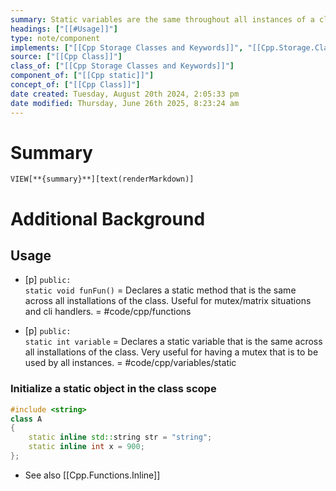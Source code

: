 ```yaml
---
summary: Static variables are the same throughout all instances of a class. Signifies that the function/field belongs to the class -- not to the instance. Very useful for mutex situations.
headings: ["[[#Usage]]"]
type: note/component
implements: ["[[Cpp Storage Classes and Keywords]]", "[[Cpp.Storage.Classes.static]]"]
source: ["[[Cpp Class]]"]
class_of: ["[[Cpp Storage Classes and Keywords]]"]
component_of: ["[[Cpp static]]"]
concept_of: ["[[Cpp Class]]"]
date created: Tuesday, August 20th 2024, 2:05:33 pm
date modified: Thursday, June 26th 2025, 8:23:24 am
---
```


# Summary
`VIEW[**{summary}**][text(renderMarkdown)]`

# Additional Background
## Usage
- [p] `public:`<br>`static void funFun()` = Declares a static method that is the same across all installations of the class. Useful for mutex/matrix situations and cli handlers. = #code/cpp/functions 
<!--ID: 1751434091731-->

- [p] `public:`<br>`static int variable` = Declares a static variable that is the same across all installations of the class. Very useful for having a mutex that is to be used by all instances. = #code/cpp/variables/static 
<!--ID: 1751434091735-->


### Initialize a static object in the class scope
```cpp
#include <string>
class A
{
	static inline std::string str = "string";
	static inline int x = 900;
};
```
- See also [[Cpp.Functions.Inline]]